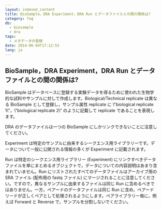 ```yaml
---
layout: indexed_content
title: BioSample，DRA Experiment，DRA Run とデータファイルとの間の関係は?
category: faq
db:
  - biosample
  - dra
tags: 
  - メタデータの登録
date: 2014-06-04T17:12:53
lang: ja
---
```


## BioSample，DRA Experiment，DRA Run とデータファイルとの間の関係は?

<p>BioSample はデータベースに登録する実験データを得るために使われた生物学的な試料やサンプルに対して作成します。Biological/Technical replicate は異なる BioSample として登録し，サンプル属性 replicate に \"biological replicate 1\"，\"biological replicate 2\" のように記載して replicate であることを表現します。</p>
<p>DRA のデータファイルは一つの BioSample にしかリンクできないことに注意してください。</p>
<p>Experiment は特定のサンプルに由来するシークエンス用ライブラリーです。データについて一般に公開される情報の多くが Experiment に記載されます。 </p>
<p>Run は特定のシークエンス用ライブラリー (Experiment) にリンクすべきデータファイルを単にまとめるオブジェクトで，データについての内容説明はあまり含まれていません。Run にリストされたすべてのデータファイルはアーカイブ用の SRA ファイル (配布用の fastq ファイル) にマージされることに注意してください。ですので，異なるサンプルに由来するファイルは同じ Run に含めるべきではありません。一方，ペアードのデータファイルは同じ Run に含め，ペアードリードが正しくペアとして処理されるようにします。ペアライブラリー毎に，例えば Forward と Reverse で，サンプルを分割しないでください。</p>
